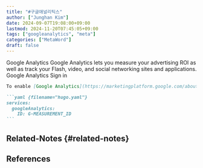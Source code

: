 ```yaml
---
title: "#구글애널리틱스"
author: ["Junghan Kim"]
date: 2024-09-07T19:08:00+09:00
lastmod: 2024-11-20T07:45:05+09:00
tags: ["googleanalytics", "meta"]
categories: ["MetaWord"]
draft: false
---
```


Google Analytics Google Analytics lets you measure your advertising ROI as well as track your Flash, video, and social networking sites and applications. Google Analytics Sign in

````markdown
To enable [Google Analytics](https://marketingplatform.google.com/about/analytics/), set `services.googleAnalytics.ID` flag in `hugo.yaml`:

```yaml {filename="hugo.yaml"}
services:
  googleAnalytics:
    ID: G-MEASUREMENT_ID
```
````


## Related-Notes {#related-notes}

## References

<style>.csl-entry{text-indent: -1.5em; margin-left: 1.5em;}</style><div class="csl-bib-body">
</div>
